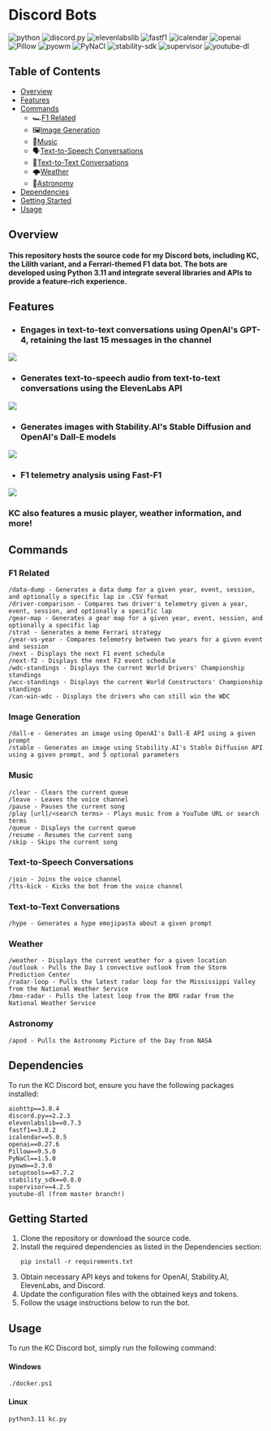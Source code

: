 # Discord Bots
![python](https://img.shields.io/badge/Python-3.11-blue)
![discord.py](https://img.shields.io/badge/discord.py-2.2.3-blue)
![elevenlabslib](https://img.shields.io/badge/elevenlabslib-0.7.3-blue)
![fastf1](https://img.shields.io/badge/fastf1-3.0.2-blue)
![icalendar](https://img.shields.io/badge/icalendar-5.0.5-blue)
![openai](https://img.shields.io/badge/openai-0.27.6-blue)
![Pillow](https://img.shields.io/badge/Pillow-9.5.0-blue)
![pyowm](https://img.shields.io/badge/pyowm-3.3.0-blue)
![PyNaCl](https://img.shields.io/badge/PyNaCl-1.5.0-blue)
![stability-sdk](https://img.shields.io/badge/stability_sdk-0.7.0-blue)
![supervisor](https://img.shields.io/badge/supervisor-4.2.5-blue)
![youtube-dl](https://img.shields.io/badge/youtube--dl-master-blue)

## Table of Contents
- [Overview](#overview)
- [Features](#features)
- [Commands](#commands)
  - 🏎️[F1 Related](#f1-related)
  - 🖼️[Image Generation](#image-generation)
  - 🎵[Music](#music)
  - 🗣️[Text-to-Speech Conversations](#text-to-speech-conversations)
  - 💬[Text-to-Text Conversations](#text-to-text-conversations)
  - 🌩️[Weather](#weather)
  - 🔭[Astronomy](#astronomy)
- [Dependencies](#dependencies)
- [Getting Started](#getting-started)
- [Usage](#usage)

## Overview
#### This repository hosts the source code for my Discord bots, including KC, the Lilith variant, and a Ferrari-themed F1 data bot. The bots are developed using Python 3.11 and integrate several libraries and APIs to provide a feature-rich experience.

## Features

- ### Engages in text-to-text conversations using OpenAI's GPT-4, retaining the last 15 messages in the channel
![](./images/ttt-generation.png)

- ### Generates text-to-speech audio from text-to-text conversations using the ElevenLabs API
![](./images/tts-generation.png)

- ### Generates images with Stability.AI's Stable Diffusion and OpenAI's Dall-E models
![](./images/image-generation.png)

- ### F1 telemetry analysis using Fast-F1
![](./images/telemetry-analysis.png)

### KC also features a music player, weather information, and more!

## Commands
### F1 Related
```
/data-dump - Generates a data dump for a given year, event, session, and optionally a specific lap in .CSV format
/driver-comparison - Compares two driver's telemetry given a year, event, session, and optionally a specific lap
/gear-map - Generates a gear map for a given year, event, session, and optionally a specific lap
/strat - Generates a meme Ferrari strategy
/year-vs-year - Compares telemetry between two years for a given event and session
/next - Displays the next F1 event schedule
/next-f2 - Displays the next F2 event schedule
/wdc-standings - Displays the current World Drivers' Championship standings
/wcc-standings - Displays the current World Constructors' Championship standings
/can-win-wdc - Displays the drivers who can still win the WDC
```
### Image Generation
```
/dall-e - Generates an image using OpenAI's Dall-E API using a given prompt
/stable - Generates an image using Stability.AI's Stable Diffusion API using a given prompt, and 5 optional parameters
```
### Music
```
/clear - Clears the current queue
/leave - Leaves the voice channel
/pause - Pauses the current song
/play [url]/<search terms> - Plays music from a YouTube URL or search terms
/queue - Displays the current queue
/resume - Resumes the current song
/skip - Skips the current song
```
### Text-to-Speech Conversations
```
/join - Joins the voice channel
/tts-kick - Kicks the bot from the voice channel
```
### Text-to-Text Conversations
```
/hype - Generates a hype emojipasta about a given prompt
```
### Weather
```
/weather - Displays the current weather for a given location
/outlook - Pulls the Day 1 convective outlook from the Storm Prediction Center
/radar-loop - Pulls the latest radar loop for the Mississippi Valley from the National Weather Service
/bmx-radar - Pulls the latest loop from the BMX radar from the National Weather Service
```
### Astronomy
```
/apod - Pulls the Astronomy Picture of the Day from NASA
```


## Dependencies
To run the KC Discord bot, ensure you have the following packages installed:

```
aiohttp==3.8.4
discord.py==2.2.3
elevenlabslib==0.7.3
fastf1==3.0.2
icalendar==5.0.5
openai==0.27.6
Pillow==9.5.0
PyNaCl==1.5.0
pyowm==3.3.0
setuptools==67.7.2
stability_sdk==0.8.0
supervisor==4.2.5
youtube-dl (from master branch!)
```

## Getting Started
1. Clone the repository or download the source code.
2. Install the required dependencies as listed in the Dependencies section:
    ```
    pip install -r requirements.txt
    ```
3. Obtain necessary API keys and tokens for OpenAI, Stability.AI, ElevenLabs, and Discord.
4. Update the configuration files with the obtained keys and tokens.
5. Follow the usage instructions below to run the bot.

## Usage
To run the KC Discord bot, simply run the following command:
#### Windows
```
./docker.ps1
```
#### Linux
```
python3.11 kc.py
```
